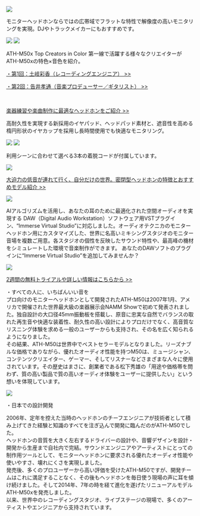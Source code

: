 <DetailContent title="全世界 累計販売数150万本を超える実績" sub-title="世界中のスタジオエンジニアから愛される、2007年から続くロングセラーモデル" class="bg-black text-white">

<img src="/upload/contents/product/ATH-M50x/5fab36a0a9856192513375.jpg">

</DetailContent>


<DetailContent title="スタジオレコーディングやミキシングに最適">

モニターヘッドホンならではの広帯域でフラットな特性で解像度の高いモニタリングを実現。DJやトラックメイカーにもおすすめです。

<img src="/upload/contents/product/ATH-M50x/5fab36c007a79583125962.jpg">

<img src="/upload/contents/product/ATH-M50x/5fab36d4c1781025015216.jpg">

ATH-M50x Top Creators in Color 第一線で活躍する様々なクリエイターがATH-M50xの特色×音色を紹介。  

[・第1回：土岐彩香（レコーディングエンジニア） >>](http://markdown.tw/ "Title")

[・第2回：告井孝通（音楽プロデューサー／ギタリスト） >>](http://markdown.tw/ "Title")

<br>

[楽器練習や楽曲制作に最適なヘッドホンをご紹介 >>](http://markdown.tw/ "Title")

</DetailContent>


<DetailContent title="快適な高解像度モニタリング" sub-title="大口径の強磁力φ45mmCCAWボイスコイルドライバーで情報量豊かな高解像度再生">

高耐久性を実現する新採用のイヤパッド、ヘッドパッド素材と、遮音性を高める楕円形状のイヤカップを採用し長時間使用でも快適なモニタリング。

<img src="/upload/contents/product/ATH-M50x/5f757482e8c86036408586.jpg">

</DetailContent>


<DetailContent title="片耳モニタリングが可能" sub-title="ヘッドホンを首から掛けてモニタリングする際に便利な前後90度の反転モニター機構を採用">

<img src="/upload/contents/product/ATH-M50x/5fab370d76247949300786.jpg">

</DetailContent>


<DetailContent title="選べる着脱コードを付属" sub-title="メンテナンスが手軽に行なえる着脱コード(バヨネット式ロック機構)を採用">

利用シーンに合わせて選べる3本の着脱コードが付属しています。

<img src="/upload/contents/product/ATH-M50x/5e5745df40fea983318823.jpg">

[大迫力の低音が連れて行く、自分だけの世界。密閉型ヘッドホンの特徴とおすすめモデル紹介 >>](http://markdown.tw/ "Title")

</DetailContent>


<DetailContent title="折りたたみ機構でコンパクトに" sub-title="付属のポーチに収納すれば持ち運びも便利">

<img src="/upload/contents/product/ATH-M50x/5fd9697d29f1c867245699.jpg">

</DetailContent>


<DetailContent title="ヘッドホンだけで世界屈指のスタジオミキシング" sub-title="理想のスタジオ環境を自宅でシミュレートできる“Immerse™ Virtual Studio”">

AIアルゴリズムを活用し、あなたの耳のために最適化された空間オーディオを実現する DAW（Digital Audio Workstation）ソフトウェア用VSTプラグイン、“Immerse Virtual Studio”に対応しました。オーディオテクニカのモニターヘッドホン用にカスタマイズした、世界に名高いミキシングスタジオのモニター音場を複数ご用意。各スタジオの個性を反映したサウンド特性や、最高峰の機材をシミュレートした環境で音楽制作ができます。 あなたのDAWソフトのプラグインに“Immerse Virtual Studio”を追加してみませんか？

<img src="/upload/contents/product/ATH-M50x/5f75239e9d044245479309.jpg">

[2週間の無料トライアルや詳しい情報はこちらから >>](http://markdown.tw/ "Title")

</DetailContent>


<DetailContent title="ATH-M50が選ばれ続けるわけ" class="bg-black text-white bg-[url('/upload/contents/product/ATH-M50x/6007f63b4f622102527793.jpg')] after:w-full after:h-full">

・すべての人に、いちばんいい音を  
プロ向けのモニターヘッドホンとして開発されたATH-M50は2007年1月、アメリカで開催された世界最大級の楽器展示会NAMM Showで初めて発表されました。独自設計の大口径45mm振動板を搭載し、原音に忠実な自然でバランスの取れた再生音や快適な装着性、耐久性の高い設計によりプロだけでなく、高音質なリスニング体験を求める一般のユーザーからも支持され、その名を広く知られるようになりました。  
その結果、ATH-M50は世界中でベストセラーモデルとなりました。リーズナブルな価格でありながら、優れたオーディオ性能を持つM50は、ミュージシャン、コンテンツクリエイター、ゲーマー、そしてリスナーなどさまざまな人々に使用されています。その歴史はまさに、創業者である松下秀雄の「用途や価格帯を問わず、質の高い製品で質の高いオーディオ体験をユーザーに提供したい」という想いを体現しています。

<img src="/upload/contents/product/ATH-M50x/6007f24c5324f119095568.jpg">

・日本での設計開発

2006年、定年を控えた当時のヘッドホンのチーフエンジニアが技術者として積み上げてきた経験と知識のすべてを注ぎ込んで開発に臨んだのがATH-M50でした。  
ヘッドホンの音質を大きく左右するドライバーの設計や、音響デザインを設計・開発から生産まで自社内で完結。サウンドエンジニアやアーティストにとっての制作用ツールとして、モニターヘッドホンに要求される優れたオーディオ性能や使いやすさ、壊れにくさを実現しました。  
発売後、多くのプロユーザーから高い評価を受けたATH-M50ですが、開発チームはこれに満足することなく、その後もヘッドホンを毎日使う現場の声に耳を傾け続けました。そして2014年、7年の時を経て進化を遂げたリニューアルモデルATH-M50xを発売しました。  
以来、世界中のレコーディングスタジオ、ライブステージの現場で、多くのアーティストやエンジニアから支持されています。

</DetailContent>

<!-- <div class="w-4/5 aspect-video my-8 mx-auto">
<iframe width="100%" height="100%" src="https://www.youtube.com/embed/VGlPp7eAHS0" title="YouTube video player" frameborder="0" allow="accelerometer; autoplay; clipboard-write; encrypted-media; gyroscope; picture-in-picture; web-share" allowfullscreen></iframe>
</div> -->
